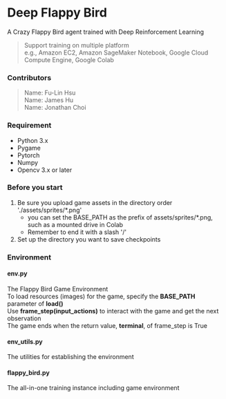 # Deep Flappy Bird
A Crazy Flappy Bird agent trained with Deep Reinforcement Learning 
> Support training on multiple platform     
> e.g., Amazon EC2, Amazon SageMaker Notebook, Google Cloud Compute Engine, Google Colab

### Contributors
> Name: Fu-Lin Hsu     
> Name: James Hu    
> Name: Jonathan Choi

### Requirement
- Python 3.x
- Pygame
- Pytorch
- Numpy
- Opencv 3.x or later

### Before you start
1. Be sure you upload game assets in the directory order './assets/sprites/*.png'   
    + you can set the BASE_PATH as the prefix of assets/sprites/*.png, such as a mounted drive in Colab
    + Remember to end it with a slash '/'
2. Set up the directory you want to save checkpoints

### Environment

#### env.py
The Flappy Bird Game Environment    
To load resources (images) for the game, specify the __BASE_PATH__ parameter of __load()__  
Use __frame_step(input_actions)__ to interact with the game and get the next observation    
The game ends when the return value, __terminal__, of frame_step is True

#### env_utils.py
The utilities for establishing the environment

#### flappy_bird.py
The all-in-one training instance including game environment

